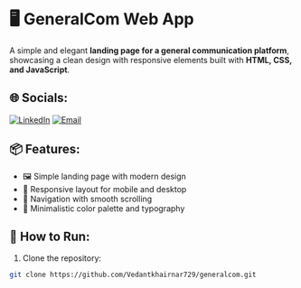 # 🖥️ GeneralCom Web App

A simple and elegant **landing page for a general communication platform**, showcasing a clean design with responsive elements built with **HTML, CSS, and JavaScript**.



## 🌐 Socials:
[![LinkedIn](https://img.shields.io/badge/LinkedIn-%230077B5.svg?logo=linkedin&logoColor=white)](https://www.linkedin.com/in/vedant-khairnar?utm_source=share&utm_campaign=share_via&utm_content=profile&utm_medium=android_app) [![Email](https://img.shields.io/badge/Email-D14836?logo=gmail&logoColor=white)](mailto:vedantkhairnar041@gmail.com)

## 📦 Features:
- 🖼️ Simple landing page with modern design
- 📱 Responsive layout for mobile and desktop
- 🔗 Navigation with smooth scrolling
- 🎨 Minimalistic color palette and typography

## 🚀 How to Run:
1. Clone the repository:
```bash
git clone https://github.com/Vedantkhairnar729/generalcom.git
